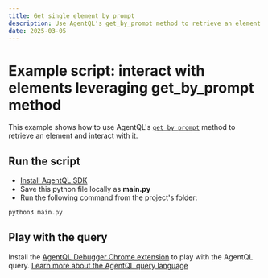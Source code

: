 ```yaml
---
title: Get single element by prompt
description: Use AgentQL's get_by_prompt method to retrieve an element and interact with it.
date: 2025-03-05
---
```


# Example script: interact with elements leveraging get_by_prompt method

This example shows how to use AgentQL's [`get_by_prompt`](https://docs.agentql.com/api-references/agentql-page#getbyprompt) method to retrieve an element and interact with it.

## Run the script

- [Install AgentQL SDK](https://docs.agentql.com/installation/sdk-installation)
- Save this python file locally as **main.py**
- Run the following command from the project's folder:

```bash
python3 main.py
```

## Play with the query

Install the [AgentQL Debugger Chrome extension](https://docs.agentql.com/installation/chrome-extension-installation) to play with the AgentQL query. [Learn more about the AgentQL query language](https://docs.agentql.com/agentql-query/query-intro)
